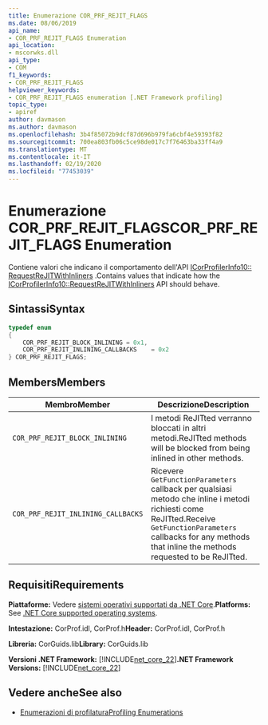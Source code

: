 ```yaml
---
title: Enumerazione COR_PRF_REJIT_FLAGS
ms.date: 08/06/2019
api_name:
- COR_PRF_REJIT_FLAGS Enumeration
api_location:
- mscorwks.dll
api_type:
- COM
f1_keywords:
- COR_PRF_REJIT_FLAGS
helpviewer_keywords:
- COR_PRF_REJIT_FLAGS enumeration [.NET Framework profiling]
topic_type:
- apiref
author: davmason
ms.author: davmason
ms.openlocfilehash: 3b4f85072b9dcf87d696b979fa6cbf4e59393f82
ms.sourcegitcommit: 700ea803fb06c5ce98de017c7f76463ba33ff4a9
ms.translationtype: MT
ms.contentlocale: it-IT
ms.lasthandoff: 02/19/2020
ms.locfileid: "77453039"
---
```

# <a name="cor_prf_rejit_flags-enumeration"></a><span data-ttu-id="f932a-102">Enumerazione COR_PRF_REJIT_FLAGS</span><span class="sxs-lookup"><span data-stu-id="f932a-102">COR_PRF_REJIT_FLAGS Enumeration</span></span>
<span data-ttu-id="f932a-103">Contiene valori che indicano il comportamento dell'API [ICorProfilerInfo10:: RequestReJITWithInliners](icorprofilerinfo10-requestrejitwithinliners-method.md) .</span><span class="sxs-lookup"><span data-stu-id="f932a-103">Contains values that indicate how the [ICorProfilerInfo10::RequestReJITWithInliners](icorprofilerinfo10-requestrejitwithinliners-method.md) API should behave.</span></span>  
  
## <a name="syntax"></a><span data-ttu-id="f932a-104">Sintassi</span><span class="sxs-lookup"><span data-stu-id="f932a-104">Syntax</span></span>  
  
```cpp  
typedef enum  
{      
    COR_PRF_REJIT_BLOCK_INLINING = 0x1,
    COR_PRF_REJIT_INLINING_CALLBACKS    = 0x2
} COR_PRF_REJIT_FLAGS;  
```  
  
## <a name="members"></a><span data-ttu-id="f932a-105">Members</span><span class="sxs-lookup"><span data-stu-id="f932a-105">Members</span></span>  
  
|<span data-ttu-id="f932a-106">Membro</span><span class="sxs-lookup"><span data-stu-id="f932a-106">Member</span></span>|<span data-ttu-id="f932a-107">Descrizione</span><span class="sxs-lookup"><span data-stu-id="f932a-107">Description</span></span>|  
|------------|-----------------|  
|`COR_PRF_REJIT_BLOCK_INLINING`| <span data-ttu-id="f932a-108">I metodi ReJITted verranno bloccati in altri metodi.</span><span class="sxs-lookup"><span data-stu-id="f932a-108">ReJITted methods will be blocked from being inlined in other methods.</span></span> |  
|`COR_PRF_REJIT_INLINING_CALLBACKS`| <span data-ttu-id="f932a-109">Ricevere `GetFunctionParameters` callback per qualsiasi metodo che inline i metodi richiesti come ReJITted.</span><span class="sxs-lookup"><span data-stu-id="f932a-109">Receive `GetFunctionParameters` callbacks for any methods that inline the methods requested to be ReJITted.</span></span> |  

## <a name="requirements"></a><span data-ttu-id="f932a-110">Requisiti</span><span class="sxs-lookup"><span data-stu-id="f932a-110">Requirements</span></span>  
 <span data-ttu-id="f932a-111">**Piattaforme:** Vedere [sistemi operativi supportati da .NET Core](../../../core/install/dependencies.md?pivots=os-windows).</span><span class="sxs-lookup"><span data-stu-id="f932a-111">**Platforms:** See [.NET Core supported operating systems](../../../core/install/dependencies.md?pivots=os-windows).</span></span>  
  
 <span data-ttu-id="f932a-112">**Intestazione:** CorProf.idl, CorProf.h</span><span class="sxs-lookup"><span data-stu-id="f932a-112">**Header:** CorProf.idl, CorProf.h</span></span>  
  
 <span data-ttu-id="f932a-113">**Libreria:** CorGuids.lib</span><span class="sxs-lookup"><span data-stu-id="f932a-113">**Library:** CorGuids.lib</span></span>  
  
 <span data-ttu-id="f932a-114">**Versioni .NET Framework:** [!INCLUDE[net_core_22](../../../../includes/net-core-22-md.md)]</span><span class="sxs-lookup"><span data-stu-id="f932a-114">**.NET Framework Versions:** [!INCLUDE[net_core_22](../../../../includes/net-core-22-md.md)]</span></span> 
  
## <a name="see-also"></a><span data-ttu-id="f932a-115">Vedere anche</span><span class="sxs-lookup"><span data-stu-id="f932a-115">See also</span></span>

- [<span data-ttu-id="f932a-116">Enumerazioni di profilatura</span><span class="sxs-lookup"><span data-stu-id="f932a-116">Profiling Enumerations</span></span>](profiling-enumerations.md)
